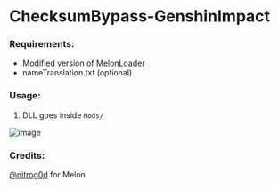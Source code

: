 # ChecksumBypass-GenshinImpact

### Requirements:
- Modified version of [MelonLoader](https://github.com/LavaGang/MelonLoader)
- nameTranslation.txt (optional)

### Usage:
1. DLL goes inside ``Mods/``

![image](https://user-images.githubusercontent.com/67109235/188243139-e2234a4a-354f-4e75-b818-c4ebff76e253.png)

### Credits:
[@nitrog0d](https://github.com/nitrog0d) for Melon
